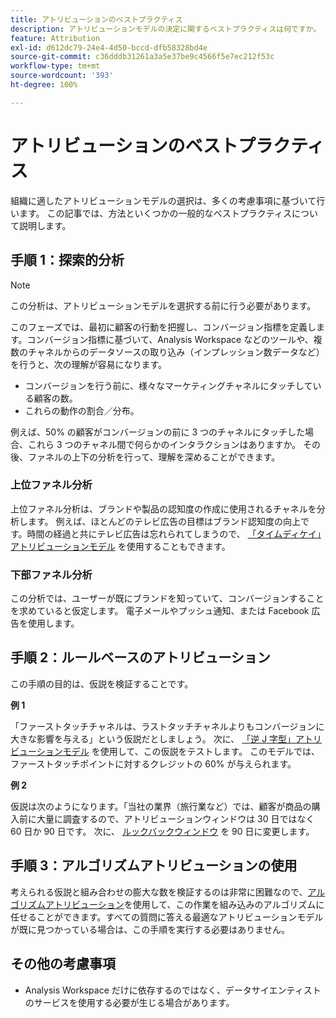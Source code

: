 ```yaml
---
title: アトリビューションのベストプラクティス
description: アトリビューションモデルの決定に関するベストプラクティスは何ですか。
feature: Attribution
exl-id: d612dc79-24e4-4d50-bccd-dfb58328bd4e
source-git-commit: c36dddb31261a3a5e37be9c4566f5e7ec212f53c
workflow-type: tm+mt
source-wordcount: '393'
ht-degree: 100%

---
```


# アトリビューションのベストプラクティス

組織に適したアトリビューションモデルの選択は、多くの考慮事項に基づいて行います。 この記事では、方法といくつかの一般的なベストプラクティスについて説明します。

## 手順 1：探索的分析

>[!NOTE]
>この分析は、アトリビューションモデルを選択する前に行う必要があります。

このフェーズでは、最初に顧客の行動を把握し、コンバージョン指標を定義します。コンバージョン指標に基づいて、Analysis Workspace などのツールや、複数のチャネルからのデータソースの取り込み（インプレッション数データなど）を行うと、次の理解が容易になります。

* コンバージョンを行う前に、様々なマーケティングチャネルにタッチしている顧客の数。
* これらの動作の割合／分布。

例えば、50% の顧客がコンバージョンの前に 3 つのチャネルにタッチした場合、これら 3 つのチャネル間で何らかのインタラクションはありますか。
その後、ファネルの上下の分析を行って、理解を深めることができます。

### 上位ファネル分析

上位ファネル分析は、ブランドや製品の認知度の作成に使用されるチャネルを分析します。 例えば、ほとんどのテレビ広告の目標はブランド認知度の向上です。時間の経過と共にテレビ広告は忘れられてしまうので、 [「タイムディケイ」アトリビューションモデル](/help/analysis-workspace/attribution/models.md) を使用することもできます。

### 下部ファネル分析

この分析では、ユーザーが既にブランドを知っていて、コンバージョンすることを求めていると仮定します。 電子メールやプッシュ通知、または Facebook 広告を使用します。

## 手順 2：ルールベースのアトリビューション

この手順の目的は、仮説を検証することです。

**例 1**

「ファーストタッチチャネルは、ラストタッチチャネルよりもコンバージョンに大きな影響を与える」という仮説だとしましょう。 次に、 [「逆 J 字型」アトリビューションモデル](/help/analysis-workspace/attribution/models.md) を使用して、この仮説をテストします。 このモデルでは、ファーストタッチポイントに対するクレジットの 60% が与えられます。

**例 2**

仮説は次のようになります。「当社の業界（旅行業など）では、顧客が商品の購入前に大量に調査するので、アトリビューションウィンドウは 30 日ではなく 60 日か 90 日です。 次に、 [ルックバックウィンドウ](https://experienceleague.adobe.com/docs/analytics-platform/using/cja-workspace/attribution/models.html?lang=ja#lookback-windows) を 90 日に変更します。

## 手順 3：アルゴリズムアトリビューションの使用

考えられる仮説と組み合わせの膨大な数を検証するのは非常に困難なので、[アルゴリズムアトリビューション](/help/analysis-workspace/attribution/algorithmic.md)を使用して、この作業を組み込みのアルゴリズムに任せることができます。すべての質問に答える最適なアトリビューションモデルが既に見つかっている場合は、この手順を実行する必要はありません。

## その他の考慮事項

* Analysis Workspace だけに依存するのではなく、データサイエンティストのサービスを使用する必要が生じる場合があります。
